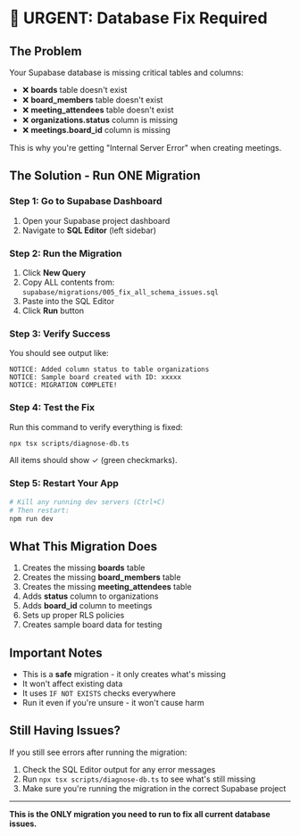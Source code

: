 # 🚨 URGENT: Database Fix Required

## The Problem
Your Supabase database is missing critical tables and columns:
- ❌ **boards** table doesn't exist
- ❌ **board_members** table doesn't exist  
- ❌ **meeting_attendees** table doesn't exist
- ❌ **organizations.status** column is missing
- ❌ **meetings.board_id** column is missing

This is why you're getting "Internal Server Error" when creating meetings.

## The Solution - Run ONE Migration

### Step 1: Go to Supabase Dashboard
1. Open your Supabase project dashboard
2. Navigate to **SQL Editor** (left sidebar)

### Step 2: Run the Migration
1. Click **New Query**
2. Copy ALL contents from: `supabase/migrations/005_fix_all_schema_issues.sql`
3. Paste into the SQL Editor
4. Click **Run** button

### Step 3: Verify Success
You should see output like:
```
NOTICE: Added column status to table organizations
NOTICE: Sample board created with ID: xxxxx
NOTICE: MIGRATION COMPLETE!
```

### Step 4: Test the Fix
Run this command to verify everything is fixed:
```bash
npx tsx scripts/diagnose-db.ts
```

All items should show ✓ (green checkmarks).

### Step 5: Restart Your App
```bash
# Kill any running dev servers (Ctrl+C)
# Then restart:
npm run dev
```

## What This Migration Does
1. Creates the missing **boards** table
2. Creates the missing **board_members** table
3. Creates the missing **meeting_attendees** table
4. Adds **status** column to organizations
5. Adds **board_id** column to meetings
6. Sets up proper RLS policies
7. Creates sample board data for testing

## Important Notes
- This is a **safe** migration - it only creates what's missing
- It won't affect existing data
- It uses `IF NOT EXISTS` checks everywhere
- Run it even if you're unsure - it won't cause harm

## Still Having Issues?
If you still see errors after running the migration:
1. Check the SQL Editor output for any error messages
2. Run `npx tsx scripts/diagnose-db.ts` to see what's still missing
3. Make sure you're running the migration in the correct Supabase project

---
**This is the ONLY migration you need to run to fix all current database issues.**